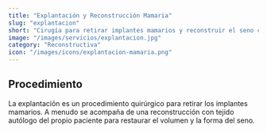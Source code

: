 ```yaml
---
title: "Explantación y Reconstrucción Mamaria"
slug: "explantacion"
short: "Cirugía para retirar implantes mamarios y reconstruir el seno con tejido autólogo del paciente."
image: "/images/servicios/explantacion.jpg"
category: "Reconstructiva"
icon: "/images/icons/explantacion-mamaria.png"
---
```

## Procedimiento
La explantación es un procedimiento quirúrgico para retirar los implantes mamarios. A menudo se acompaña de una reconstrucción con tejido autólogo del propio paciente para restaurar el volumen y la forma del seno.


